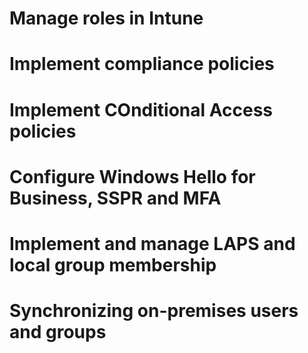 # Manage roles in Intune
# Implement compliance policies
# Implement COnditional Access policies
# Configure Windows Hello for Business, SSPR and MFA
# Implement and manage LAPS and local group membership
# Synchronizing on-premises users and groups
